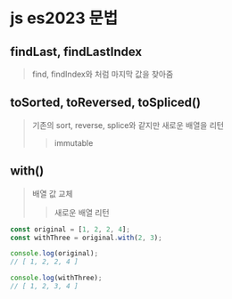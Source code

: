 # js es2023 문법

## findLast, findLastIndex

> find, findIndex와 처럼 마지막 값을 찾아줌

## toSorted, toReversed, toSpliced()

> 기존의 sort, reverse, splice와 같지만 새로운 배열을 리턴
>
> > immutable

## with()

> 배열 값 교체
>
> > 새로운 배열 리턴

```js
const original = [1, 2, 2, 4];
const withThree = original.with(2, 3);

console.log(original);
// [ 1, 2, 2, 4 ]

console.log(withThree);
// [ 1, 2, 3, 4 ]
```
